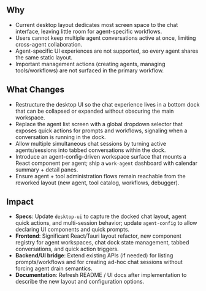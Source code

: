 ## Why

- Current desktop layout dedicates most screen space to the chat interface, leaving little room for agent-specific workflows.
- Users cannot keep multiple agent conversations active at once, limiting cross-agent collaboration.
- Agent-specific UI experiences are not supported, so every agent shares the same static layout.
- Important management actions (creating agents, managing tools/workflows) are not surfaced in the primary workflow.

## What Changes

- Restructure the desktop UI so the chat experience lives in a bottom dock that can be collapsed or expanded without obscuring the main workspace.
- Replace the agent list screen with a global dropdown selector that exposes quick actions for prompts and workflows, signaling when a conversation is running in the dock.
- Allow multiple simultaneous chat sessions by turning active agents/sessions into tabbed conversations within the dock.
- Introduce an agent-config-driven workspace surface that mounts a React component per agent; ship a `work-agent` dashboard with calendar summary + detail panes.
- Ensure agent + tool administration flows remain reachable from the reworked layout (new agent, tool catalog, workflows, debugger).

## Impact

- **Specs**: Update `desktop-ui` to capture the docked chat layout, agent quick actions, and multi-session behavior; update `agent-config` to allow declaring UI components and quick prompts.
- **Frontend**: Significant React/Tauri layout refactor, new component registry for agent workspaces, chat dock state management, tabbed conversations, and quick action triggers.
- **Backend/UI bridge**: Extend existing APIs (if needed) for listing prompts/workflows and for creating ad-hoc chat sessions without forcing agent drain semantics.
- **Documentation**: Refresh README / UI docs after implementation to describe the new layout and configuration options.
